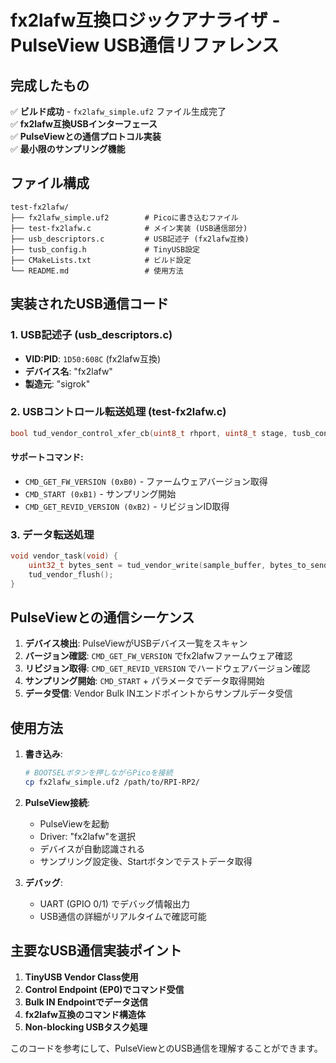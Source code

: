 # fx2lafw互換ロジックアナライザ - PulseView USB通信リファレンス

## 完成したもの

✅ **ビルド成功** - `fx2lafw_simple.uf2` ファイル生成完了  
✅ **fx2lafw互換USBインターフェース**  
✅ **PulseViewとの通信プロトコル実装**  
✅ **最小限のサンプリング機能**

## ファイル構成

```
test-fx2lafw/
├── fx2lafw_simple.uf2        # Picoに書き込むファイル
├── test-fx2lafw.c            # メイン実装 (USB通信部分)
├── usb_descriptors.c         # USB記述子 (fx2lafw互換)
├── tusb_config.h             # TinyUSB設定
├── CMakeLists.txt            # ビルド設定
└── README.md                 # 使用方法
```

## 実装されたUSB通信コード

### 1. USB記述子 (usb_descriptors.c)
- **VID:PID**: `1D50:608C` (fx2lafw互換)
- **デバイス名**: "fx2lafw" 
- **製造元**: "sigrok"

### 2. USBコントロール転送処理 (test-fx2lafw.c)

```c
bool tud_vendor_control_xfer_cb(uint8_t rhport, uint8_t stage, tusb_control_request_t const* request)
```

#### サポートコマンド:
- `CMD_GET_FW_VERSION (0xB0)` - ファームウェアバージョン取得
- `CMD_START (0xB1)` - サンプリング開始
- `CMD_GET_REVID_VERSION (0xB2)` - リビジョンID取得

### 3. データ転送処理

```c
void vendor_task(void) {
    uint32_t bytes_sent = tud_vendor_write(sample_buffer, bytes_to_send);
    tud_vendor_flush();
}
```

## PulseViewとの通信シーケンス

1. **デバイス検出**: PulseViewがUSBデバイス一覧をスキャン
2. **バージョン確認**: `CMD_GET_FW_VERSION` でfx2lafwファームウェア確認
3. **リビジョン取得**: `CMD_GET_REVID_VERSION` でハードウェアバージョン確認
4. **サンプリング開始**: `CMD_START` + パラメータでデータ取得開始
5. **データ受信**: Vendor Bulk INエンドポイントからサンプルデータ受信

## 使用方法

1. **書き込み**:
   ```bash
   # BOOTSELボタンを押しながらPicoを接続
   cp fx2lafw_simple.uf2 /path/to/RPI-RP2/
   ```

2. **PulseView接続**:
   - PulseViewを起動
   - Driver: "fx2lafw"を選択
   - デバイスが自動認識される
   - サンプリング設定後、Startボタンでテストデータ取得

3. **デバッグ**:
   - UART (GPIO 0/1) でデバッグ情報出力
   - USB通信の詳細がリアルタイムで確認可能

## 主要なUSB通信実装ポイント

1. **TinyUSB Vendor Class使用**
2. **Control Endpoint (EP0)でコマンド受信**
3. **Bulk IN Endpointでデータ送信**
4. **fx2lafw互換のコマンド構造体**
5. **Non-blocking USBタスク処理**

このコードを参考にして、PulseViewとのUSB通信を理解することができます。
